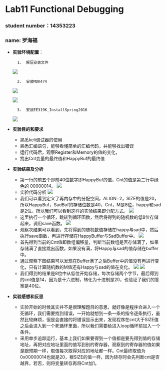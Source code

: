 # Lab11 Functional Debugging
### student number：14353223
### name: 罗海福

* **实验环境配置**：
 
		1.	解压安装文件
	![](http://p1.bqimg.com/567571/e79ad896b42c5e83.png)

	
		2.	安装MDK474
	![](http://i1.piimg.com/567571/e6b39835240e0ec2.png)

	![](http://i1.piimg.com/567571/60f0c7a4a772d2a5.png) 


		3.	安装EE319K_InstallSpring2016
	![](http://i1.piimg.com/567571/a04d51bf4ef9c199.png)

* **实验目的和要求**
	*	熟悉keli调试器的使用
	*	熟悉汇编语句，能够看懂简单的汇编代码，并能够找出错误
	*	运行代码后，观察Register和Memory的值的变化，
	*	找出Cnt变量的最终值和HappyBuf的最终值

* **实验结果及分析**
	* 第一行的前五个即前40位数字即HappyBuf的值，Cnt的值是第二行中绿色的	00000014。
	![](http://p1.bpimg.com/567571/0de86d2e2022b079.png)
	*	实验代码分析
	![](http://p1.bpimg.com/567571/27a166a37fc6a0ec.png)
	*	我们可以看到定义了再内存中的分配空间，ALIGN=2，SIZE的值是20，所以HappyBuf，SadBuf的存储位数是40，Cnt，M是8位，happy和sad是2位。所以我们可以看到这样的实验结果即分配方式。
	![](http://p1.bpimg.com/567571/c92f20bc228dfeda.png)
	*	这里执行一个循环，跳转到循环函数，然后将得到的随机数的低8位存储起来，调用save函数。
	![](http://p1.bpimg.com/567571/0e217a7887a00197.png)
	*	观察次结果可以看到，先将得到的随机数值存储在happy与sad中，然后执行save函数，再进行存储在HappyBuffer与SadBuffer中。
	![](http://i1.piimg.com/567571/b1e4ca113486ab44.png)
	*	首先得到当前的Cnt值即数组偏移量，判断当前数组是否存储满了，如果存储满了直接跳出函数，如果没有满，将Happy与sad的值存储在buffer中。
	*	通过观察下图结果可以发现在Buffer满了之后Buffer中的值没有再进行变化，只有计算随机数的M值还有Happy与sad的值在变化。
	![](http://i1.piimg.com/567571/c8a8217dea31e70f.png)
	![](http://i1.piimg.com/567571/52c1244c35cc8620.png)
	*	我们得到的结果是8位中从低位开始存储，每次存储两个字节，最后得到的cnt值是14，因为是十六进制，转化为十进制是20，也验证了我们的答案是40位。
* **实验感想和反思**
	*	实验开始的时候其实并不是很理解题目的意思，就好像是程序会进入一个死循环，我们需要找到错误，一开始就想到一条一条的指令逐条执行，虽然比较麻烦，但是会直接的将错误显示出来，发现程序在cnt大于SIZE值之后会进入到一个死循环里面，所以我们需要给进入loop循环前加入一个条件。
	*	采用单步追踪运行，基本上我们如果要得到一个值都是要先得到值的存储地址，再把对应地址里面的值写到别的寄存器，观察到的寄存器的值如果是跟预期一样，取值每次取得对应的地址都一样。Cnt最终取值为0x00000014也就是20，根SIZE的值一样，因为转存时会先判断cnt是否越界，若否，则将变量转存再将Cnt加1。